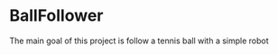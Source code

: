 BallFollower
============

The main goal of this project is follow a tennis ball with a simple robot
